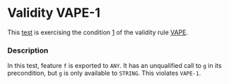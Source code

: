 # Validity VAPE-1

This [test](.) is exercising the condition [1](../Readme.md) of the validity rule [VAPE](../../vape/Readme.md).

### Description

In this test, feature `f` is exported to `ANY`. It has an unqualified call to `g` in its precondition, but `g` is only available to `STRING`. This violates `VAPE-1`.


